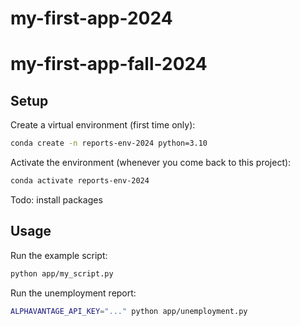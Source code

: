 # my-first-app-2024

# my-first-app-fall-2024

## Setup

Create a virtual environment (first time only):

```sh
conda create -n reports-env-2024 python=3.10
```

Activate the environment (whenever you come back to this project):

```sh
conda activate reports-env-2024
```

Todo: install packages


## Usage

Run the example script:

```sh
python app/my_script.py
```


Run the unemployment report:

```sh
ALPHAVANTAGE_API_KEY="..." python app/unemployment.py
```